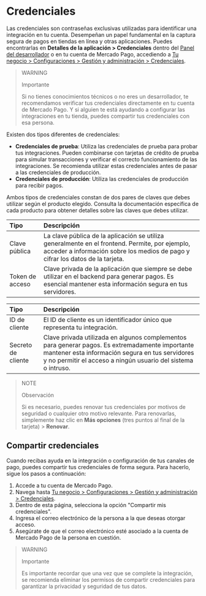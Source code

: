 # Credenciales

Las credenciales son contraseñas exclusivas utilizadas para identificar una integración en tu cuenta. Desempeñan un papel fundamental en la captura segura de pagos en tiendas en línea y otras aplicaciones. Puedes encontrarlas en **Detalles de la aplicación > Credenciales** dentro del [Panel del desarrollador](/developers/panel/app) o en tu cuenta de Mercado Pago, accediendo a [Tu negocio > Configuraciones > Gestión y administración > Credenciales](https://www.mercadopago[FAKER][URL][DOMAIN]/settings/account/credentials).

> WARNING
>
> Importante
>
> Si no tienes conocimientos técnicos o no eres un desarrollador, te recomendamos verificar tus credenciales directamente en tu cuenta de Mercado Pago. Y si alguien te está ayudando a configurar las integraciones en tu tienda, puedes compartir tus credenciales con esa persona.

Existen dos tipos diferentes de credenciales:

* **Credenciales de prueba**: Utiliza las credenciales de prueba para probar tus integraciones. Pueden combinarse con tarjetas de crédito de prueba para simular transacciones y verificar el correcto funcionamiento de las integraciones. Se recomienda utilizar estas credenciales antes de pasar a las credenciales de producción.
* **Credenciales de producción**: Utiliza las credenciales de producción para recibir pagos.

Ambos tipos de credenciales constan de dos pares de claves que debes utilizar según el producto elegido. Consulta la documentación específica de cada producto para obtener detalles sobre las claves que debes utilizar.

| Tipo | Descripción |
| :--- | :--- |
| Clave pública | La clave pública de la aplicación se utiliza generalmente en el frontend. Permite, por ejemplo, acceder a información sobre los medios de pago y cifrar los datos de la tarjeta. |
| Token de acceso | Clave privada de la aplicación que siempre se debe utilizar en el backend para generar pagos. Es esencial mantener esta información segura en tus servidores. |

| Tipo | Descripción |
| :--- | :--- |
| ID de cliente | El ID de cliente es un identificador único que representa tu integración. |
| Secreto de cliente | Clave privada utilizada en algunos complementos para generar pagos. Es extremadamente importante mantener esta información segura en tus servidores y no permitir el acceso a ningún usuario del sistema o intruso. |

> NOTE
>
> Observación
>
> Si es necesario, puedes renovar tus credenciales por motivos de seguridad o cualquier otro motivo relevante. Para renovarlas, simplemente haz clic en **Más opciones** (tres puntos al final de la tarjeta) > **Renovar**.

## Compartir credenciales

Cuando recibas ayuda en la integración o configuración de tus canales de pago, puedes compartir tus credenciales de forma segura. Para hacerlo, sigue los pasos a continuación:

1. Accede a tu cuenta de Mercado Pago.
2. Navega hasta [Tu negocio > Configuraciones > Gestión y administración > Credenciales](https://www.mercadopago[FAKER][URL][DOMAIN]/settings/account/credentials).
3. Dentro de esta página, selecciona la opción "Compartir mis credenciales".
4. Ingresa el correo electrónico de la persona a la que deseas otorgar acceso.
5. Asegúrate de que el correo electrónico esté asociado a la cuenta de Mercado Pago de la persona en cuestión.

> WARNING
>
> Importante
>
> Es importante recordar que una vez que se complete la integración, se recomienda eliminar los permisos de compartir credenciales para garantizar la privacidad y seguridad de tus datos.